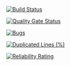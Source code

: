 [![Build Status](https://travis-ci.com/anasabbdelrahman/ALTENVehiclesMonitoring.svg?branch=main)](https://travis-ci.com/anasabbdelrahman/ALTENVehiclesMonitoring)

[![Quality Gate Status](https://sonarcloud.io/api/project_badges/measure?project=anasabbdelrahman_ALTENVehiclesMonitoring&metric=alert_status)](https://sonarcloud.io/dashboard?id=anasabbdelrahman_ALTENVehiclesMonitoring)

[![Bugs](https://sonarcloud.io/api/project_badges/measure?project=anasabbdelrahman_ALTENVehiclesMonitoring&metric=bugs)](https://sonarcloud.io/dashboard?id=anasabbdelrahman_ALTENVehiclesMonitoring)

[![Duplicated Lines (%)](https://sonarcloud.io/api/project_badges/measure?project=anasabbdelrahman_ALTENVehiclesMonitoring&metric=duplicated_lines_density)](https://sonarcloud.io/dashboard?id=anasabbdelrahman_ALTENVehiclesMonitoring)

[![Reliability Rating](https://sonarcloud.io/api/project_badges/measure?project=anasabbdelrahman_ALTENVehiclesMonitoring&metric=reliability_rating)](https://sonarcloud.io/dashboard?id=anasabbdelrahman_ALTENVehiclesMonitoring)
